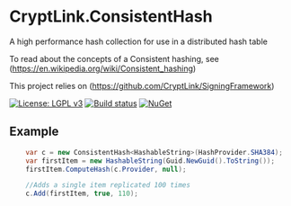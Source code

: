 # CryptLink.ConsistentHash
A high performance hash collection for use in a distributed hash table

To read about the concepts of a Consistent hashing, see (https://en.wikipedia.org/wiki/Consistent_hashing)

This project relies on (https://github.com/CryptLink/SigningFramework)

[![License: LGPL v3](https://img.shields.io/badge/License-LGPL%20v3-blue.svg)](https://www.gnu.org/licenses/lgpl-3.0)
[![Build status](https://ci.appveyor.com/api/projects/status/mxgyekian0vssada?svg=true)](https://ci.appveyor.com/project/CryptLink/consistenthash)
[![NuGet](https://img.shields.io/nuget/v/CryptLink.CertBuilder.svg)](https://www.nuget.org/packages/CryptLink.ConsistentHash/)

## Example
``` c#
    var c = new ConsistentHash<HashableString>(HashProvider.SHA384);
    var firstItem = new HashableString(Guid.NewGuid().ToString());
    firstItem.ComputeHash(c.Provider, null);

    //Adds a single item replicated 100 times
    c.Add(firstItem, true, 110);
```
